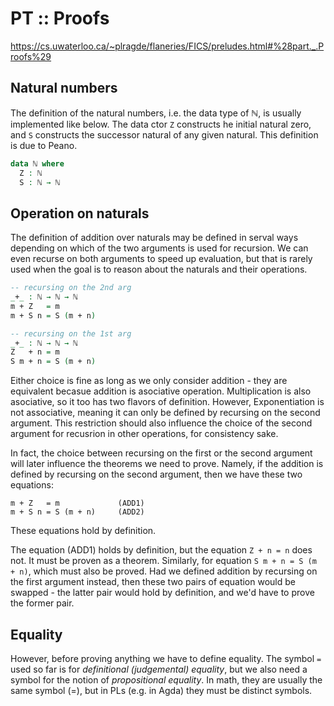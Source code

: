 # PT :: Proofs

https://cs.uwaterloo.ca/~plragde/flaneries/FICS/preludes.html#%28part._.Proofs%29

## Natural numbers

The definition of the natural numbers, i.e. the data type of ℕ, is usually implemented like below. The data ctor `Z` constructs he initial natural zero, and `S` constructs the successor natural of any given natural. This definition is due to Peano.

```agda
data ℕ where
  Z : ℕ
  S : ℕ → ℕ
```

## Operation on naturals

The definition of addition over naturals may be defined in serval ways depending on which of the two arguments is used for recursion. We can even recurse on both arguments to speed up evaluation, but that is rarely used when the goal is to reason about the naturals and their operations.

```agda
-- recursing on the 2nd arg
_+_ : ℕ → ℕ → ℕ
m + Z   = m
m + S n = S (m + n)

-- recursing on the 1st arg
_+_ : ℕ → ℕ → ℕ
Z   + n = m
S m + n = S (m + n)
```

Either choice is fine as long as we only consider addition - they are equivalent becasue addition is asociative operation. Multiplication is also asociative, so it too has two flavors of definition. However, Exponentiation is not associative, meaning it can only be defined by recursing on the second argument. This restriction should also influence the choice of the second argument for recusrion in other operations, for consistency sake.

In fact, the choice between recursing on the first or the second argument will later influence the theorems we need to prove. Namely, if the addition is defined by recursing on the second argument, then we have these two equations:

    m + Z   = m             (ADD1)
    m + S n = S (m + n)     (ADD2)

These equations hold by definition.

The equation (ADD1) holds by definition, but the equation `Z + n = n` does not. It must be proven as a theorem. Similarly, for equation `S m + n = S (m + n)`, which must also be proved. Had we defined addition by recursing on the first argument instead, then these two pairs of equation would be swapped - the latter pair would hold by definition, and we'd have to prove the former pair.

## Equality

However, before proving anything we have to define equality. The symbol `=` used so far is for *definitional (judgemental) equality*, but we also need a symbol for the notion of *propositional equality*. In math, they are usually the same symbol (=), but in PLs (e.g. in Agda) they must be distinct symbols.
